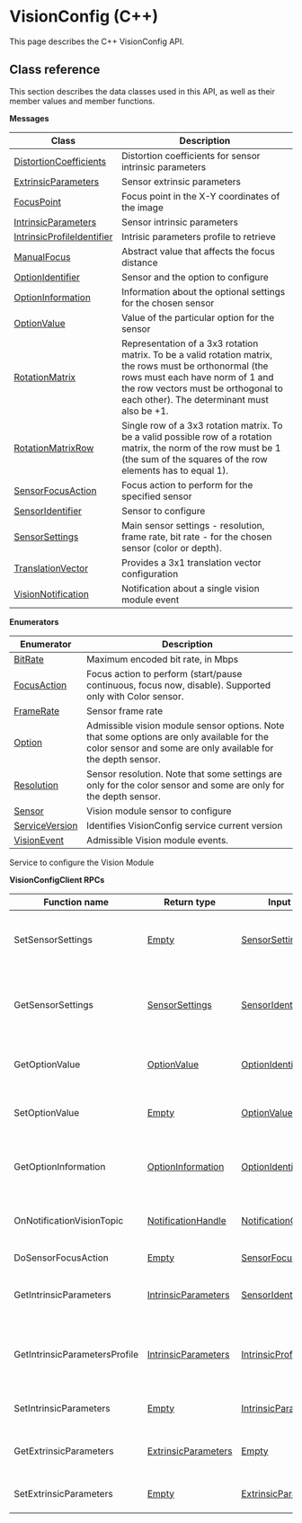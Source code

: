 # VisionConfig \(C++\)

This page describes the C++ VisionConfig API.

## Class reference

This section describes the data classes used in this API, as well as their member values and member functions.

 **Messages** 

|Class|Description|
|-----|-----------|
|[DistortionCoefficients](../messages/VisionConfig/DistortionCoefficients.md#)|Distortion coefficients for sensor intrinsic parameters|
|[ExtrinsicParameters](../messages/VisionConfig/ExtrinsicParameters.md#)|Sensor extrinsic parameters|
|[FocusPoint](../messages/VisionConfig/FocusPoint.md#)|Focus point in the X-Y coordinates of the image|
|[IntrinsicParameters](../messages/VisionConfig/IntrinsicParameters.md#)|Sensor intrinsic parameters|
|[IntrinsicProfileIdentifier](../messages/VisionConfig/IntrinsicProfileIdentifier.md#)|Intrisic parameters profile to retrieve|
|[ManualFocus](../messages/VisionConfig/ManualFocus.md#)|Abstract value that affects the focus distance|
|[OptionIdentifier](../messages/VisionConfig/OptionIdentifier.md#)|Sensor and the option to configure|
|[OptionInformation](../messages/VisionConfig/OptionInformation.md#)|Information about the optional settings for the chosen sensor|
|[OptionValue](../messages/VisionConfig/OptionValue.md#)|Value of the particular option for the sensor|
|[RotationMatrix](../messages/VisionConfig/RotationMatrix.md#)|Representation of a 3x3 rotation matrix. To be a valid rotation matrix, the rows must be orthonormal \(the rows must each have norm of 1 and the row vectors must be orthogonal to each other\). The determinant must also be +1.|
|[RotationMatrixRow](../messages/VisionConfig/RotationMatrixRow.md#)|Single row of a 3x3 rotation matrix. To be a valid possible row of a rotation matrix, the norm of the row must be 1 \(the sum of the squares of the row elements has to equal 1\).|
|[SensorFocusAction](../messages/VisionConfig/SensorFocusAction.md#)|Focus action to perform for the specified sensor|
|[SensorIdentifier](../messages/VisionConfig/SensorIdentifier.md#)|Sensor to configure|
|[SensorSettings](../messages/VisionConfig/SensorSettings.md#)|Main sensor settings - resolution, frame rate, bit rate - for the chosen sensor \(color or depth\).|
|[TranslationVector](../messages/VisionConfig/TranslationVector.md#)|Provides a 3x1 translation vector configuration|
|[VisionNotification](../messages/VisionConfig/VisionNotification.md#)|Notification about a single vision module event|

 **Enumerators** 

|Enumerator|Description|
|----------|-----------|
|[BitRate](../enums/VisionConfig/BitRate.md#)|Maximum encoded bit rate, in Mbps|
|[FocusAction](../enums/VisionConfig/FocusAction.md#)|Focus action to perform \(start/pause continuous, focus now, disable\). Supported only with Color sensor.|
|[FrameRate](../enums/VisionConfig/FrameRate.md#)|Sensor frame rate|
|[Option](../enums/VisionConfig/Option.md#)|Admissible vision module sensor options. Note that some options are only available for the color sensor and some are only available for the depth sensor.|
|[Resolution](../enums/VisionConfig/Resolution.md#)|Sensor resolution. Note that some settings are only for the color sensor and some are only for the depth sensor.|
|[Sensor](../enums/VisionConfig/Sensor.md#)|Vision module sensor to configure|
|[ServiceVersion](../enums/VisionConfig/ServiceVersion.md#)|Identifies VisionConfig service current version|
|[VisionEvent](../enums/VisionConfig/VisionEvent.md#)|Admissible Vision module events.|

Service to configure the Vision Module

 **VisionConfigClient RPCs** 

|Function name|Return type|Input type|Description|
|-------------|-----------|----------|-----------|
|SetSensorSettings|[Empty](../messages/Common/Empty.md#)|[SensorSettings](../messages/VisionConfig/SensorSettings.md#)|Sets sensor settings \(resolution, frame rate, etc\)|
|GetSensorSettings|[SensorSettings](../messages/VisionConfig/SensorSettings.md#)|[SensorIdentifier](../messages/VisionConfig/SensorIdentifier.md#)|Retrieves sensor settings \(resolution, frame rate, etc\)|
|GetOptionValue|[OptionValue](../messages/VisionConfig/OptionValue.md#)|[OptionIdentifier](../messages/VisionConfig/OptionIdentifier.md#)|Retrieves option value from the sensor|
|SetOptionValue|[Empty](../messages/Common/Empty.md#)|[OptionValue](../messages/VisionConfig/OptionValue.md#)|Writes new value to sensor option|
|GetOptionInformation|[OptionInformation](../messages/VisionConfig/OptionInformation.md#)|[OptionIdentifier](../messages/VisionConfig/OptionIdentifier.md#)|Retrieves option information from the sensor|
|OnNotificationVisionTopic|[NotificationHandle](../messages/Common/NotificationHandle.md#)|[NotificationOptions](../messages/Common/NotificationOptions.md#)|Subscribes to Vision configuration notifications|
|DoSensorFocusAction|[Empty](../messages/Common/Empty.md#)|[SensorFocusAction](../messages/VisionConfig/SensorFocusAction.md#)|Do a focus action|
|GetIntrinsicParameters|[IntrinsicParameters](../messages/VisionConfig/IntrinsicParameters.md#)|[SensorIdentifier](../messages/VisionConfig/SensorIdentifier.md#)|Retrieves sensor intrinsic parameters|
|GetIntrinsicParametersProfile|[IntrinsicParameters](../messages/VisionConfig/IntrinsicParameters.md#)|[IntrinsicProfileIdentifier](../messages/VisionConfig/IntrinsicProfileIdentifier.md#)|Retrieves sensor intrinsic parameters for a specific profile|
|SetIntrinsicParameters|[Empty](../messages/Common/Empty.md#)|[IntrinsicParameters](../messages/VisionConfig/IntrinsicParameters.md#)|Sets sensor intrinsic parameters|
|GetExtrinsicParameters|[ExtrinsicParameters](../messages/VisionConfig/ExtrinsicParameters.md#)|[Empty](../messages/Common/Empty.md#)|Retrieves sensor extrinsic parameters|
|SetExtrinsicParameters|[Empty](../messages/Common/Empty.md#)|[ExtrinsicParameters](../messages/VisionConfig/ExtrinsicParameters.md#)|Sets sensor extrinsic parameters|

